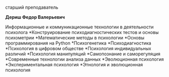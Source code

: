 старший преподаватель



**Дериш Федор Валерьевич**

Информационные и коммуникационные технологии в деятельности психолога
	*Конструирование психодиагностических тестов и основы психометрии
	*Математические методы в психологии
	*Основы программирования на Python
	*Психогенетика
	*Психодиагностика
	*Психология в цифровом обществе
	*Психология индивидуальных различий
	*Психология манипуляций
	*Самопознание и саморегуляция
	*Современные технологии анализа данных
	*Эволюционная психология
	*Экспериментальная психология
	*Этнология и эволюционная психология